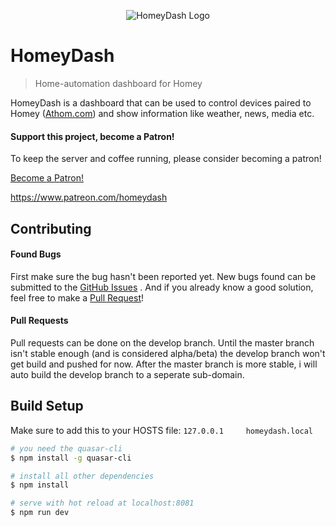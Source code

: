 <p align="center">
<img src="https://github.com/swttt/HomeyDash/raw/master/.github/logo.png" alt="HomeyDash Logo"/>
</p>

# HomeyDash

> Home-automation dashboard for Homey

HomeyDash is a dashboard that can be used to control devices paired to Homey  ([Athom.com](http://athom.com)) and show information like weather, news, media etc.


#### Support this project, become a Patron!

To keep the server and coffee running, please consider becoming a patron!

<a href="https://www.patreon.com/bePatron?u=9768305" data-patreon-widget-type="become-patron-button">Become a Patron!</a><script async src="https://c6.patreon.com/becomePatronButton.bundle.js"></script>

https://www.patreon.com/homeydash

## Contributing

#### Found Bugs

First make sure the bug hasn't been reported yet. New bugs found can be submitted to the [GitHub Issues](https://github.com/swttt/HomeyDash/issues/new) .
And if you already know a good solution, feel free to make a [Pull Request](https://github.com/swttt/HomeyDash/pulls)!

#### Pull Requests

Pull requests can be done on the develop branch. Until the master branch isn't stable enough (and is considered alpha/beta) the develop branch won't get build and pushed for now. After the master branch is more stable, i will auto build the develop branch to a seperate sub-domain.

## Build Setup

Make sure to add this to your HOSTS file: `127.0.0.1     homeydash.local`

``` bash
# you need the quasar-cli
$ npm install -g quasar-cli

# install all other dependencies
$ npm install

# serve with hot reload at localhost:8081
$ npm run dev
```
